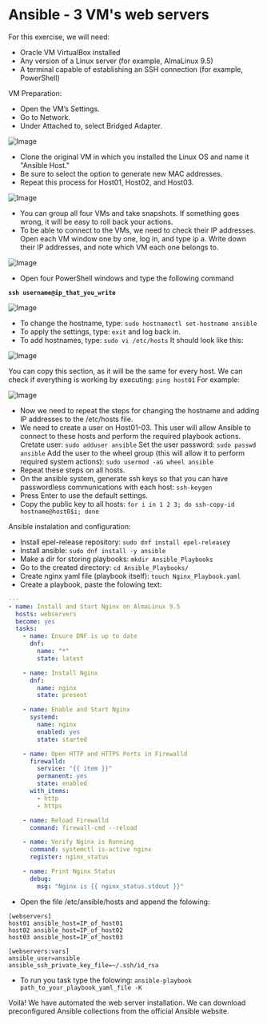 # Ansible - 3 VM's web servers
For this exercise, we will need:

- Oracle VM VirtualBox installed
- Any version of a Linux server (for example, AlmaLinux 9.5)
- A terminal capable of establishing an SSH connection (for example, PowerShell)

VM Preparation:
- Open the VM’s Settings.
- Go to Network.
- Under Attached to, select Bridged Adapter.

![Image](https://github.com/user-attachments/assets/59365b7b-fb16-48c7-bcad-865a05a1b0eb)
 
  - Clone the original VM in which you installed the Linux OS and name it "Ansible Host."
  - Be sure to select the option to generate new MAC addresses.
  - Repeat this process for Host01, Host02, and Host03.

![Image](https://github.com/user-attachments/assets/f4c54ee4-1927-47ae-9558-334c47e512f6)

- You can group all four VMs and take snapshots. If something goes wrong, it will be easy to roll back your actions.
- To be able to connect to the VMs, we need to check their IP addresses. Open each VM window one by one, log in, and type ip a. Write down their IP addresses, and note which VM each one belongs to. 

![Image](https://github.com/user-attachments/assets/87d11c4f-a82e-4aeb-b91e-ff5a6f3abc45)

- Open four PowerShell windows and type the following command

**`ssh username@ip_that_you_write`**

![Image](https://github.com/user-attachments/assets/6b728742-bbda-413f-a385-3ef3834629fa)

- To change the hostname, type:
`sudo hostnamectl set-hostname ansible`
- To apply the settings, type:
 `exit` and log back in.
- To add hostnames, type:
 `sudo vi /etc/hosts`
It should look like this:

![Image](https://github.com/user-attachments/assets/9b9b653b-0350-43ed-96cb-e1201d1e8e3b)

You can copy this section, as it will be the same for every host. We can check if everything is working by executing:
`ping host01`
For example:

![Image](https://github.com/user-attachments/assets/25f0dba6-c47f-47b4-94f8-4e11b1ac5769)

- Now we need to repeat the steps for changing the hostname and adding IP addresses to the /etc/hosts file.
- We need to create a user on Host01-03. This user will allow Ansible to connect to these hosts and perform the required playbook actions.
Cretate user:
 `sudo adduser ansible`
Set the user password: 
`sudo passwd ansible`
Add the user to the wheel group (this will allow it to perform required system actions):
 `sudo usermod -aG wheel ansible` 
- Repeat these steps on all hosts.
- On the ansible system, generate ssh keys so that you can have passwordless communications with each host:
`ssh-keygen`
- Press Enter to use the default settings.
- Copy the public key to all hosts:
`for i in 1 2 3; do ssh-copy-id hostname@host0$i; done`

Ansible instalation and configuration:

- Install epel-release repository:
`sudo dnf install epel-release`y
- Install ansible:
`sudo dnf install -y ansible`
- Make a dir for storing playbooks:
`mkdir Ansible_Playbooks`
- Go to the created directory:
`cd Ansible_Playbooks/`
- Create nginx yaml file (playbook itself):
 `touch Nginx_Playbook.yaml`
- Create a playbook, paste the folowing text:
```yaml
---
- name: Install and Start Nginx on AlmaLinux 9.5
  hosts: webservers
  become: yes
  tasks:
    - name: Ensure DNF is up to date
      dnf:
        name: "*"
        state: latest

    - name: Install Nginx
      dnf:
        name: nginx
        state: present

    - name: Enable and Start Nginx
      systemd:
        name: nginx
        enabled: yes
        state: started

    - name: Open HTTP and HTTPS Ports in Firewalld
      firewalld:
        service: "{{ item }}"
        permanent: yes
        state: enabled
      with_items:
        - http
        - https

    - name: Reload Firewalld
      command: firewall-cmd --reload

    - name: Verify Nginx is Running
      command: systemctl is-active nginx
      register: nginx_status

    - name: Print Nginx Status
      debug:
        msg: "Nginx is {{ nginx_status.stdout }}"
```
- Open the file /etc/ansible/hosts and append the folowing:
```
[webservers]
host01 ansible_host=IP_of_host01
host02 ansible_host=IP_of_host02
host03 ansible_host=IP_of_host03

[webservers:vars]
ansible_user=ansible
ansible_ssh_private_key_file=~/.ssh/id_rsa

```
- To run you task type the folowing:
`ansible-playbook path_to_your_playbook_yaml_file -K`

Voilà! We have automated the web server installation. We can download preconfigured Ansible collections from the official Ansible website.
